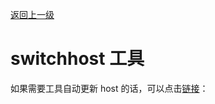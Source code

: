 <!-- @format -->

[返回上一级](./README.md)

# switchhost 工具

如果需要工具自动更新 host 的话，可以点击[链接](https://github.com/oldj/SwitchHosts)：
